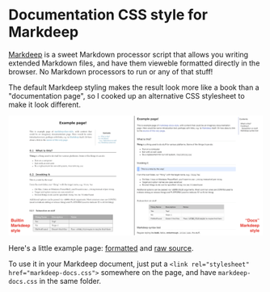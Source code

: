 # Documentation CSS style for Markdeep

[Markdeep](https://casual-effects.com/markdeep/) is a sweet Markdown processor script
that allows you writing extended Markdown files, and have them vieweble formatted
directly in the browser. No Markdown processors to run or any of that stuff!

The default Markdeep styling makes the result look more like a book than a "documentation page",
so I cooked up an alternative CSS stylesheet to make it look different.

![Comparison](/images/comparison.png?raw=true "Comparison")

Here's a little example page: [formatted](https://rawgit.com/aras-p/markdeep-docs-style/master/example.md.html)
and [raw source](https://raw.githubusercontent.com/aras-p/markdeep-docs-style/master/example.md.html).

To use it in your Markdeep document, just put a `<link rel="stylesheet" href="markdeep-docs.css">`
somewhere on the page, and have `markdeep-docs.css` in the same folder.
